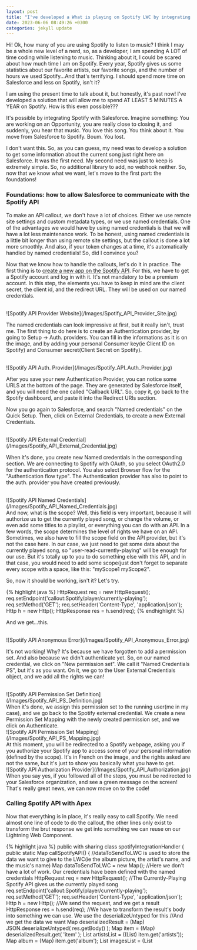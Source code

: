```yaml
---
layout: post
title: "I've developed a What is playing on Spotify LWC by integrating Spotify on Salesforce"
date: 2023-06-06 08:49:26 +0300
categories: jekyll update
---
```


<p>Hi! Ok, how many of you are using Spotify to listen to music? I think I may be a whole new level of a nerd, so, as a developer, I am spending A LOT of time coding while listening to music. Thinking about it, I could be scared about how much time I am on Spotify. Every year, Spotify gives us some statistics about our favorite artists, our favorite songs, and the number of hours we used Spotify...And that's terrifying. I should spend more time on Salesforce and less on Spotify, isn't it? </p>

<p>I am using the present time to talk about it, but honestly, it's past now! I've developed a solution that will allow me to spend AT LEAST 5 MINUTES A YEAR on Spotify. How is this even possible???</p>
<p>It's possible by integrating Spotify with Salesforce. Imagine something: You are working on an Opportunity, you are really close to closing it, and suddenly, you hear that music. You love this song. You think about it. You move from Salesforce to Spotify. Boum. You lost.</p>
<p>I don't want this. So, as you can guess, my need was to develop a solution to get some information about the current song just right here on Salesforce. It was the first need. My second need was just to keep is extremely simple. So, no additional library to add, no webhook neither. So, now that we know what we want, let's move to the first part: the foundations!</p>

<h3>Foundations: how to allow Salesforce to communicate with the Spotify API</h3>
<p>To make an API callout, we don't have a lot of choices. Either we use remote site settings and custom metadata types, or we use named credentials. One of the advantages we would have by using named credentials is that we will have a lot less maintenance work. To be honest, using named credentials is a little bit longer than using remote site settings, but the callout is done a lot more smoothly. And also, if your token changes at a time, it's automatically handled by named credentials! So, did I convince you? </p>
<p>Now that we know how to handle the callouts, let's do it in practice. The first thing is to <a href="https://developer.spotify.com/dashboard">create a new app on the Spotify API</a>. For this, we have to get a Spotify account and log in with it. It's not mandatory to be a premium account. In this step, the elements you have to keep in mind are the client secret, the client id, and the redirect URL. They will be used on our named credentials.</p>
<br>
![Spotify API Provider Website](/Images/Spotify_API_Provider_Site.jpg)
<br>
<p>The named credentials can look impressive at first, but it really isn't, trust me. The first thing to do here is to create an Authentication provider, by going to Setup -> Auth. providers. You can fill in the informations as it is on the image, and by adding your personal Consumer key(ie Client ID on Spotify) and Consumer secret(Client Secret on Spotify).</p>
<br>
![Spotify API Auth. Provider](/Images/Spotify_API_Auth_Provider.jpg)
<br>
<p>After you save your new Authentication Provider, you can notice some URLS at the bottom of the page. They are generated by Salesforce itself, and you will need the one called "Callback URL". So, copy it, go back to the Spotify dashboard, and paste it into the Redirect URIs section. </p>
<p>Now you go again to Salesforce, and search "Named credentials" on the Quick Setup. Then, click on External Credentials, to create a new External Credentials.</p>
<br>
![Spotify API External Credential](/Images/Spotify_API_External_Credential.jpg)
<br>
<p>When it's done, you create new Named credentials in the corresponding section. We are connecting to Spotify with OAuth, so you select OAuth2.0 for the authentication protocol. You also select Browser flow for the "Authentication flow type". 
The Authentication provider has also to point to the auth. provider you have created previously.</p>
<br>
![Spotify API Named Credentials](/Images/Spotify_API_Named_Credentials.jpg)
<br>
And now, what is the scope? Well, this field is very important, because it will authorize us to get the currently played song, or change the volume, or even add some titles to a playlist, or everything you can do with an API. In a few words, the scope determines the level of rights we have on an API. 
Sometimes, we also have to fill the scope field on the API provider, but it's not the case here. In our case, we just need to get some data about the currently played song, so "user-read-currently-playing" will be enough for our use. But it's totally up to you to do something else with this API, and in that case, you would need to add some scope(just don't forget to separate every scope with a space, like this: "myScope1 myScope2".</p>
<p>So, now it should be working, isn't it? Let's try.</p>

{% highlight java %}
HttpRequest req = new HttpRequest();
req.setEndpoint('callout:Spotify/player/currently-playing');
req.setMethod('GET'); 
req.setHeader('Content-Type', 'application/json');
Http h = new Http();
HttpResponse res = h.send(req);
{% endhighlight %}

<p>And we get...this.</p>
<br>
![Spotify API Anonymous Error](/Images/Spotify_API_Anonymous_Error.jpg)
<br>
<p>It's not working! Why? It's because we have forgotten to add a permission set. And also because we didn't authenticate yet. So, on our named credential, we click on "New permission set".
We call it "Named Credentials PS", but it's as you want. On it, we go to the User External Credentials object, and we add all the rights we can!</p>
<br>
![Spotify API Permission Set Definition](/Images/Spotify_API_PS_Definition.jpg)
<br>
When it's done, we assign this permission set to the running user(me in my case), and we go back to the Spotify external credential. We create a new Permission Set Mapping with the newly created permission set, and we click on Authenticate. 
<br>
![Spotify API Permission Set Mapping](/Images/Spotify_API_PS_Mapping.jpg)
<br>
At this moment, you will be redirected to a Spotify webpage, asking you if you authorize your Spotify app to access some of your personal information (defined by the scope). It's in French on the image, and the rights asked are not the same, but it's just to show you basically what you have to get.
<br>
![Spotify API Authorization Provider](/Images/Spotify_API_Authorization.jpg)
<br>
When you say yes, if you followed all of the steps, you must be redirected to your Salesforce organization, and see a green message on the screen! That's really great news, we can now move on to the code!</p>

<h3>Calling Spotify API with Apex</h3>
<p>Now that everything is in place, it's really easy to call Spotify. We need almost one line of code to do the callout, the other lines only exist to transform the brut response we get into something we can reuse on our Lightning Web Component.</p>
{% highlight java %}
public with sharing class spotifyIntegrationHandler {
  public static Map<String, String> callSpotifyAPI() {
    //dataToSendToLWC is used to store the data we want to give to the LWC(ie the album picture, the artist's name, and the music's name)
    Map<String, String> dataToSendToLWC = new Map<String, String>();
    //Here we don't have a lot of work. Our credentials have been defined with the named credentials
    HttpRequest req = new HttpRequest();
    //The Currently-Playing Spotify API gives us the currently played song
    req.setEndpoint('callout:Spotify/player/currently-playing');
    req.setMethod('GET');
    req.setHeader('Content-Type', 'application/json');
    Http h = new Http();
    //We send the request, and we get a result
    HttpResponse res = h.send(req);
    //We have to transform the result's body into something we can use. We use the deserializeUntyped for this
    //And we get the data we want
    Map<String, Object> deserializedResult = (Map<String, Object>) JSON.deserializeUntyped(
      res.getBody()
    );
    Map<String, Object> item = (Map<String, Object>) deserializedResult.get(
      'item'
    );
    List<Object> artistsList = ((List<Object>) item.get('artists'));
    Map<String, Object> album = (Map<String, Object>) item.get('album');
    List<Object> imagesList = (List<Object>) album.get('images');
    //Here normally we would have to work on lists, with multiple images and artists(the featurings).
    //To simplify the problem, we just took the first element on these lists
    Map<String, Object> imageForCover = (Map<String, Object>) imagesList[0];
    Map<String, Object> artistObject = (Map<String, Object>) artistsList[0];

    //We store our data
    dataToSendToLWC.put('musicName', (String) item.get('name'));
    dataToSendToLWC.put('albumPhoto', (String) imageForCover.get('url'));
    dataToSendToLWC.put('artistName', (String) artistObject.get('name'));
    //We return the map
    return dataToSendToLWC;
  }
  //We call this apex method imperatively, so we don't need to add the cacheable=true annotation.
  //But "forgetting" it allows us to get noncached data everytime(ie new data at every callout)
  //It's important for us, to get the right song when Spotify API is called, and not an ancient one
  @AuraEnabled
  public static Map<String, String> getSongInformations() {
    return callSpotifyAPI();
  }
}
{% endhighlight %}

<h3>Getting the data into our LWC and handling the callouts</h3>
<p>For this part, we simply used Javascript to make the link between Apex and the screen(I mean the HTML). To make the implementation easier, I didn't add some Spotify events to make it reactive to the player changes. I wanted something really simple, so I simply added the API callout to the setInterval method, to ask Spotify what is the current music playing every 30 seconds. It's not something great, as it's taking resources and as it's playing against daily limits(it depends on the version of Salesforce you have, but it should be around 15000/day). But it's working, and it's simple.</p>

{% highlight javascript %}
import { LightningElement, track } from "lwc";
//getSongInformations will be used to call the Spotify API
import getSongInformations from "@salesforce/apex/spotifyIntegrationHandler.getSongInformations";

export default class SpotifyPlayerLWC extends LightningElement {
  error; //We store the error on a variable
  @track song; //The song variable will be used on the template, to display the actual music we are playing
  //Here the track keyword is not mandatory. If you don't add it, it will work anyway, but adding it allows us to have a reactive variable

  //We call this method imperatively because it offers us more control. Also, if we used the wire service(so, with cacheable=true),
  //We couldn't get new data every time
  callSpotifyAPI() {
    getSongInformations() //We call the apex method
      .then((result) => {
        this.song = result; //Result is already in the right format. It's a map with the right keys and values, we directly store it in the song variable
      })
      .catch((error) => {
        this.error = error; //If we get an error, we want to store it somewhere
      });
  }

  //When the page loads, we call Spotify API for the first time. After it, we call it again, but now it's every 30000ms(ie every 30s)
  connectedCallback() {
    this.callSpotifyAPI();
    setInterval(() => {
      this.callSpotifyAPI();
    }, 30000);
  }
}
{% endhighlight %}

<h3>Handling what's on the screen with HTML and CSS</h3>
<p>To be honest, this part almost took me more time than the other parts. I took time to think about what I wanted, and finally, I decided to present it like an album you are opening. So, here are the HTML and CSS files.</p>
{% highlight html %}
<template>
  <!-- We use song information here. lwc:if is the same as if:true. 
   We use it to avoid an error message when song infos are not available, for any reason. 
   You can try to remove the condition, to test  -->
  <template lwc:if={song}>
    <!-- On the envelope, we basically store two parts: the album picture on the left, and the song information on the right.
      We will define their positions on the CSS file -->
    <div class="envelope">
      <!-- Do not think about positions here. Positions are defined on the CSS file -->
      <!-- Left side -->
      <img class="imgcover" src={song.albumPhoto} />
      <!-- Right side -->
      <h1 class="song-info">
        You are listening to:<br />
        {song.artistName}, {song.musicName}.
      </h1>
    </div>
  </template>
</template>
{% endhighlight %}

{% highlight css %}
/* The envelope is containing everything(ie the album photo and the songs information). It's a rectangle of 400px x 200px.
We keep it simple, paint it blank, and will add some elements inside it */
.envelope {
  position: absolute;
  left: 0px;
  top: 0px;
  height: 200px;
  width: 400px;
  background-color: white;
}

/* The image is on the left side. We define it as a square of dimensions of 200px x 200px */
.imgcover {
  position: absolute;
  left: 0px;
  top: 0px;
  height: 200px;
  width: 200px;
}

/* We define the writing, but it's still up to you to modify it */
.song-info {
  position: absolute;
  top: 50px;
  left: 210px;
  font-family: "Open Sans", sans-serif;
  font-size: 11pt;
  font-weight: 600;
  text-transform: uppercase;
  color: black;
}
{% endhighlight %}

<h3>The result</h3>
<p>I wanted something simple and beautiful at the same time. I think that beauty is something really subjective, but I am still really proud of this component.</p>
<br>
![Spotify API Result](/Images/Spotify_API_Result.jpg)
<br>
<h3>Sources</h3>
<p>You can check these links, they are very useful:</p>
<ul>
<li><a href="https://developer.spotify.com/documentation/web-api/reference/get-the-users-currently-playing-track">Spotify Currently Playing Documentation</a></li>
<li><a href="https://developer.salesforce.com/docs/component-library/documentation/en/lwc/lwc.apex_call_imperative">Imperative Callouts in LWC</a></li>
<li><a href="https://github.com/selimhamidou/Salesforce-x-Spotify-API">The Github repository</a></li>
</ul>
